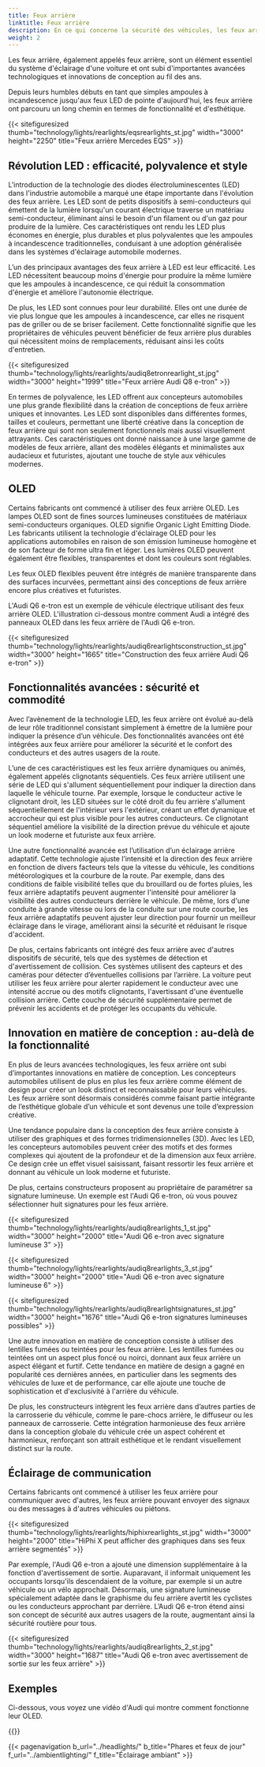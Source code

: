 ```yaml
---
title: Feux arrière
linktitle: Feux arrière
description: En ce qui concerne la sécurité des véhicules, les feux arrière sont essentiels pour garantir que les automobilistes et les autres puissent les voir sur la route.
weight: 2
---
```

<!-- markdownlint-disable MD033 -->
Les feux arrière, également appelés feux arrière, sont un élément essentiel du système d'éclairage d'une voiture et ont subi d'importantes avancées technologiques et innovations de conception au fil des ans.

Depuis leurs humbles débuts en tant que simples ampoules à incandescence jusqu'aux feux LED de pointe d'aujourd'hui, les feux arrière ont parcouru un long chemin en termes de fonctionnalité et d'esthétique.

{{< sitefiguresized thumb="technology/lights/rearlights/eqsrearlights_st.jpg" width="3000" height="2250" title="Feux arrière Mercedes EQS" >}}

## Révolution LED : efficacité, polyvalence et style

L'introduction de la technologie des diodes électroluminescentes (LED) dans l'industrie automobile a marqué une étape importante dans l'évolution des feux arrière. Les LED sont de petits dispositifs à semi-conducteurs qui émettent de la lumière lorsqu'un courant électrique traverse un matériau semi-conducteur, éliminant ainsi le besoin d'un filament ou d'un gaz pour produire de la lumière. Ces caractéristiques ont rendu les LED plus économes en énergie, plus durables et plus polyvalentes que les ampoules à incandescence traditionnelles, conduisant à une adoption généralisée dans les systèmes d'éclairage automobile modernes.

L’un des principaux avantages des feux arrière à LED est leur efficacité. Les LED nécessitent beaucoup moins d'énergie pour produire la même lumière que les ampoules à incandescence, ce qui réduit la consommation d'énergie et améliore l'autonomie électrique.

De plus, les LED sont connues pour leur durabilité. Elles ont une durée de vie plus longue que les ampoules à incandescence, car elles ne risquent pas de griller ou de se briser facilement. Cette fonctionnalité signifie que les propriétaires de véhicules peuvent bénéficier de feux arrière plus durables qui nécessitent moins de remplacements, réduisant ainsi les coûts d'entretien.

{{< sitefiguresized thumb="technology/lights/rearlights/audiq8etronrearlight_st.jpg" width="3000" height="1999" title="Feux arrière Audi Q8 e-tron" >}}

En termes de polyvalence, les LED offrent aux concepteurs automobiles une plus grande flexibilité dans la création de conceptions de feux arrière uniques et innovantes. Les LED sont disponibles dans différentes formes, tailles et couleurs, permettant une liberté créative dans la conception de feux arrière qui sont non seulement fonctionnels mais aussi visuellement attrayants. Ces caractéristiques ont donné naissance à une large gamme de modèles de feux arrière, allant des modèles élégants et minimalistes aux audacieux et futuristes, ajoutant une touche de style aux véhicules modernes.

## OLED

Certains fabricants ont commencé à utiliser des feux arrière OLED. Les lampes OLED sont de fines sources lumineuses constituées de matériaux semi-conducteurs organiques. OLED signifie Organic Light Emitting Diode. Les fabricants utilisent la technologie d'éclairage OLED pour les applications automobiles en raison de son émission lumineuse homogène et de son facteur de forme ultra fin et léger. Les lumières OLED peuvent également être flexibles, transparentes et dont les couleurs sont réglables.

Les feux OLED flexibles peuvent être intégrés de manière transparente dans des surfaces incurvées, permettant ainsi des conceptions de feux arrière encore plus créatives et futuristes.

L'Audi Q6 e-tron est un exemple de véhicule électrique utilisant des feux arrière OLED.
L'illustration ci-dessous montre comment Audi a intégré des panneaux OLED dans les feux arrière de l'Audi Q6 e-tron.

{{< sitefiguresized thumb="technology/lights/rearlights/audiq6rearlightsconstruction_st.jpg" width="3000" height="1665" title="Construction des feux arrière Audi Q6 e-tron" >}}
## Fonctionnalités avancées : sécurité et commodité

Avec l’avènement de la technologie LED, les feux arrière ont évolué au-delà de leur rôle traditionnel consistant simplement à émettre de la lumière pour indiquer la présence d’un véhicule. Des fonctionnalités avancées ont été intégrées aux feux arrière pour améliorer la sécurité et le confort des conducteurs et des autres usagers de la route.

L’une de ces caractéristiques est les feux arrière dynamiques ou animés, également appelés clignotants séquentiels. Ces feux arrière utilisent une série de LED qui s'allument séquentiellement pour indiquer la direction dans laquelle le véhicule tourne. Par exemple, lorsque le conducteur active le clignotant droit, les LED situées sur le côté droit du feu arrière s'allument séquentiellement de l'intérieur vers l'extérieur, créant un effet dynamique et accrocheur qui est plus visible pour les autres conducteurs. Ce clignotant séquentiel améliore la visibilité de la direction prévue du véhicule et ajoute un look moderne et futuriste aux feux arrière.

Une autre fonctionnalité avancée est l’utilisation d’un éclairage arrière adaptatif. Cette technologie ajuste l’intensité et la direction des feux arrière en fonction de divers facteurs tels que la vitesse du véhicule, les conditions météorologiques et la courbure de la route. Par exemple, dans des conditions de faible visibilité telles que du brouillard ou de fortes pluies, les feux arrière adaptatifs peuvent augmenter l'intensité pour améliorer la visibilité des autres conducteurs derrière le véhicule. De même, lors d'une conduite à grande vitesse ou lors de la conduite sur une route courbe, les feux arrière adaptatifs peuvent ajuster leur direction pour fournir un meilleur éclairage dans le virage, améliorant ainsi la sécurité et réduisant le risque d'accident.

De plus, certains fabricants ont intégré des feux arrière avec d'autres dispositifs de sécurité, tels que des systèmes de détection et d'avertissement de collision. Ces systèmes utilisent des capteurs et des caméras pour détecter d’éventuelles collisions par l’arrière. La voiture peut utiliser les feux arrière pour alerter rapidement le conducteur avec une intensité accrue ou des motifs clignotants, l'avertissant d'une éventuelle collision arrière. Cette couche de sécurité supplémentaire permet de prévenir les accidents et de protéger les occupants du véhicule.

## Innovation en matière de conception : au-delà de la fonctionnalité

En plus de leurs avancées technologiques, les feux arrière ont subi d’importantes innovations en matière de conception. Les concepteurs automobiles utilisent de plus en plus les feux arrière comme élément de design pour créer un look distinct et reconnaissable pour leurs véhicules. Les feux arrière sont désormais considérés comme faisant partie intégrante de l’esthétique globale d’un véhicule et sont devenus une toile d’expression créative.

Une tendance populaire dans la conception des feux arrière consiste à utiliser des graphiques et des formes tridimensionnelles (3D). Avec les LED, les concepteurs automobiles peuvent créer des motifs et des formes complexes qui ajoutent de la profondeur et de la dimension aux feux arrière. Ce design crée un effet visuel saisissant, faisant ressortir les feux arrière et donnant au véhicule un look moderne et futuriste.

De plus, certains constructeurs proposent au propriétaire de paramétrer sa signature lumineuse. Un exemple est l'Audi Q6 e-tron, où vous pouvez sélectionner huit signatures pour les feux arrière.

{{< sitefiguresized thumb="technology/lights/rearlights/audiq8rearlights_1_st.jpg" width="3000" height="2000" title="Audi Q6 e-tron avec signature lumineuse 3" >}}

{{< sitefiguresized thumb="technology/lights/rearlights/audiq8rearlights_3_st.jpg" width="3000" height="2000" title="Audi Q6 e-tron avec signature lumineuse 6" >}}

{{< sitefiguresized thumb="technology/lights/rearlights/audiq8rearlightsignatures_st.jpg" width="3000" height="1676" title="Audi Q6 e-tron signatures lumineuses possibles" >}}

Une autre innovation en matière de conception consiste à utiliser des lentilles fumées ou teintées pour les feux arrière. Les lentilles fumées ou teintées ont un aspect plus foncé ou noirci, donnant aux feux arrière un aspect élégant et furtif. Cette tendance en matière de design a gagné en popularité ces dernières années, en particulier dans les segments des véhicules de luxe et de performance, car elle ajoute une touche de sophistication et d'exclusivité à l'arrière du véhicule.

De plus, les constructeurs intègrent les feux arrière dans d’autres parties de la carrosserie du véhicule, comme le pare-chocs arrière, le diffuseur ou les panneaux de carrosserie. Cette intégration harmonieuse des feux arrière dans la conception globale du véhicule crée un aspect cohérent et harmonieux, renforçant son attrait esthétique et le rendant visuellement distinct sur la route.

## Éclairage de communication

Certains fabricants ont commencé à utiliser les feux arrière pour communiquer avec d'autres, les feux arrière pouvant envoyer des signaux ou des messages à d'autres véhicules ou piétons.

{{< sitefiguresized thumb="technology/lights/rearlights/hiphixrearlights_st.jpg" width="3000" height="2000" title="HiPhi X peut afficher des graphiques dans ses feux arrière segmentés" >}}

Par exemple, l'Audi Q6 e-tron a ajouté une dimension supplémentaire à la fonction d'avertissement de sortie. Auparavant, il informait uniquement les occupants lorsqu'ils descendaient de la voiture, par exemple si un autre véhicule ou un vélo approchait. Désormais, une signature lumineuse spécialement adaptée dans le graphisme du feu arrière avertit les cyclistes ou les conducteurs approchant par derrière. L’Audi Q6 e-tron étend ainsi son concept de sécurité aux autres usagers de la route, augmentant ainsi la sécurité routière pour tous.

{{< sitefiguresized thumb="technology/lights/rearlights/audiq8rearlights_2_st.jpg" width="3000" height="1687" title="Audi Q6 e-tron avec avertissement de sortie sur les feux arrière" >}}

## Exemples

Ci-dessous, vous voyez une vidéo d'Audi qui montre comment fonctionne leur OLED.

{{<youtube OMx8x8J6Pro >}}

{{< pagenavigation b_url="../headlights/" b_title="Phares et feux de jour" f_url="../ambientlighting/" f_title="Éclairage ambiant" >}}